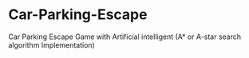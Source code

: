 # Car-Parking-Escape
Car Parking Escape Game with Artificial intelligent (A* or A-star search algorithm Implementation)
